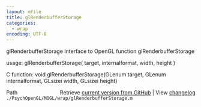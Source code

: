 ```yaml
---
layout: mfile
title: glRenderbufferStorage
categories:
  - wrap
encoding: UTF-8
---
```


glRenderbufferStorage  Interface to OpenGL function glRenderbufferStorage

usage:  glRenderbufferStorage\( target, internalformat, width, height \)

C function:  void glRenderbufferStorage\(GLenum target, GLenum internalformat, GLsizei width, GLsizei height\)


<div class="code_header" style="text-align:right;">
  <span style="float:left;">Path&nbsp;&nbsp;</span> <span class="counter">Retrieve <a href=
  "https://raw.github.com/Psychtoolbox-3/Psychtoolbox-3/beta/./PsychOpenGL/MOGL/wrap/glRenderbufferStorage.m">current version from GitHub</a> | View <a href=
  "https://github.com/Psychtoolbox-3/Psychtoolbox-3/commits/beta/./PsychOpenGL/MOGL/wrap/glRenderbufferStorage.m">changelog</a></span>
</div>
<div class="code">
  <code>./PsychOpenGL/MOGL/wrap/glRenderbufferStorage.m</code>
</div>
